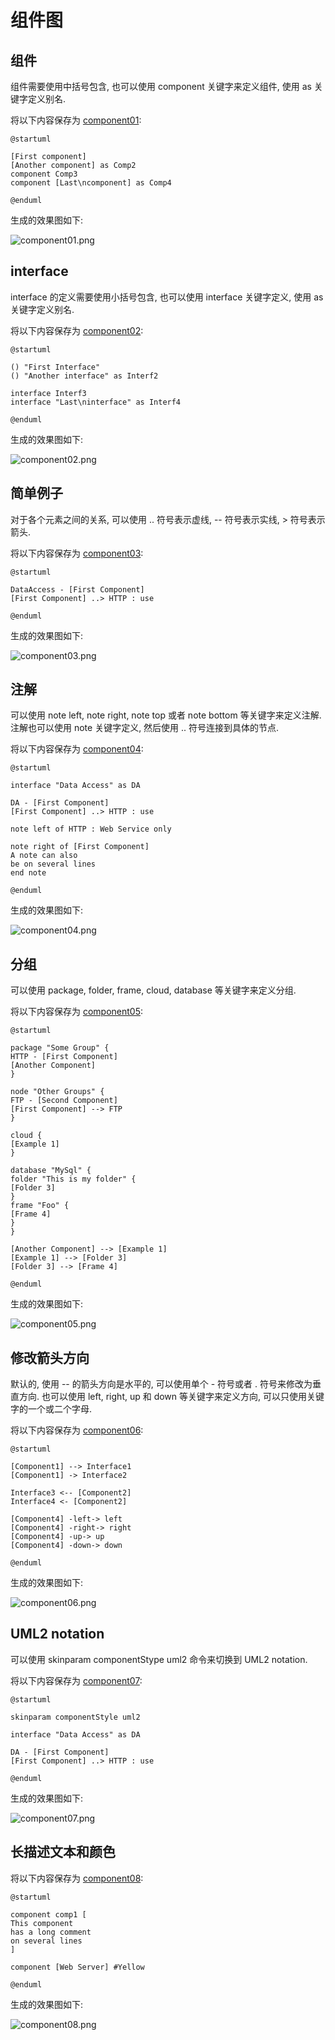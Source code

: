 # 组件图 #

## 组件 ##

组件需要使用中括号包含, 也可以使用 component 关键字来定义组件, 使用 as 关键字定义别名.

将以下内容保存为 [component01](./component/component01.pum):

```
@startuml

[First component]
[Another component] as Comp2
component Comp3
component [Last\ncomponent] as Comp4

@enduml
```

生成的效果图如下:

![component01.png](./component/component01.png)

## interface ##

interface 的定义需要使用小括号包含, 也可以使用 interface 关键字定义, 使用 as 关键字定义别名.

将以下内容保存为 [component02](./component/component02.pum):

```
@startuml

() "First Interface"
() "Another interface" as Interf2

interface Interf3
interface "Last\ninterface" as Interf4

@enduml
```

生成的效果图如下:

![component02.png](./component/component02.png)

## 简单例子 ##

对于各个元素之间的关系, 可以使用 .. 符号表示虚线, -- 符号表示实线, > 符号表示箭头.

将以下内容保存为 [component03](./component/component03.pum):

```
@startuml

DataAccess - [First Component]
[First Component] ..> HTTP : use

@enduml
```

生成的效果图如下:

![component03.png](./component/component03.png)

## 注解 ##

可以使用 note left, note right, note top 或者 note bottom 等关键字来定义注解. 注解也可以使用 note 关键字定义, 然后使用 .. 符号连接到具体的节点.

将以下内容保存为 [component04](./component/component04.pum):

```
@startuml

interface "Data Access" as DA

DA - [First Component]
[First Component] ..> HTTP : use

note left of HTTP : Web Service only

note right of [First Component]
A note can also
be on several lines
end note

@enduml
```

生成的效果图如下:

![component04.png](./component/component04.png)

## 分组 ##

可以使用  package, folder, frame, cloud, database 等关键字来定义分组.

将以下内容保存为 [component05](./component/component05.pum):

```
@startuml

package "Some Group" {
HTTP - [First Component]
[Another Component]
}

node "Other Groups" {
FTP - [Second Component]
[First Component] --> FTP
}

cloud {
[Example 1]
}

database "MySql" {
folder "This is my folder" {
[Folder 3]
}
frame "Foo" {
[Frame 4]
}
}

[Another Component] --> [Example 1]
[Example 1] --> [Folder 3]
[Folder 3] --> [Frame 4]

@enduml
```

生成的效果图如下:

![component05.png](./component/component05.png)

## 修改箭头方向 ##

默认的, 使用 -- 的箭头方向是水平的, 可以使用单个 - 符号或者 . 符号来修改为垂直方向. 也可以使用 left, right, up 和 down 等关键字来定义方向, 可以只使用关键字的一个或二个字母.

将以下内容保存为 [component06](./component/component06.pum):
```
@startuml

[Component1] --> Interface1
[Component1] -> Interface2

Interface3 <-- [Component2]
Interface4 <- [Component2]

[Component4] -left-> left
[Component4] -right-> right
[Component4] -up-> up
[Component4] -down-> down

@enduml
```

生成的效果图如下:

![component06.png](./component/component06.png)

## UML2 notation ##

可以使用 skinparam componentStype uml2 命令来切换到 UML2 notation.

将以下内容保存为 [component07](./component/component07.pum):
```
@startuml

skinparam componentStyle uml2

interface "Data Access" as DA

DA - [First Component]
[First Component] ..> HTTP : use

@enduml
```

生成的效果图如下:

![component07.png](./component/component07.png)

## 长描述文本和颜色 ##

将以下内容保存为 [component08](./component/component08.pum):
```
@startuml

component comp1 [
This component
has a long comment
on several lines
]

component [Web Server] #Yellow

@enduml
```

生成的效果图如下:

![component08.png](./component/component08.png)

##  ##
